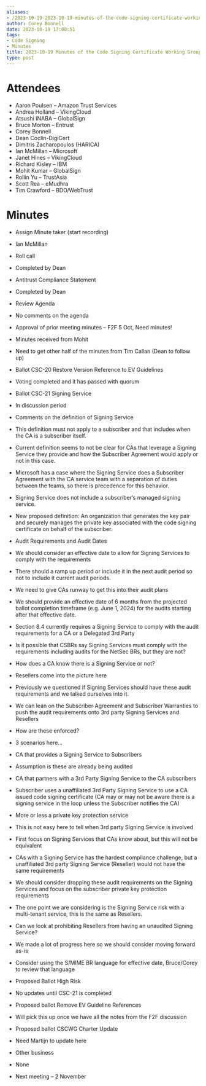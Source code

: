```yaml
---
aliases:
- /2023-10-19-2023-10-19-minutes-of-the-code-signing-certificate-working-group/
author: Corey Bonnell
date: 2023-10-19 17:00:51
tags:
- Code Signing
- Minutes
title: 2023-10-19 Minutes of the Code Signing Certificate Working Group
type: post
---
```


# Attendees

- Aaron Poulsen – Amazon Trust Services
- Andrea Holland – VikingCloud
- Atsushi INABA – GlobalSign
- Bruce Morton – Entrust
- Corey Bonnell
- Dean Coclin-DigiCert
- Dimitris Zacharopoulos (HARICA)
- Ian McMillan – Microsoft
- Janet Hines – VikingCloud
- Richard Kisley – IBM
- Mohit Kumar – GlobalSign
- Rollin Yu – TrustAsia
- Scott Rea – eMudhra
- Tim Crawford – BDO/WebTrust

# Minutes

- Assign Minute taker (start recording)

- Ian McMillan

- Roll call

- Completed by Dean

- Antitrust Compliance Statement

- Completed by Dean

- Review Agenda

- No comments on the agenda

- Approval of prior meeting minutes – F2F 5 Oct, Need minutes!

- Minutes received from Mohit

- Need to get other half of the minutes from Tim Callan (Dean to follow up)

- Ballot CSC-20 Restore Version Reference to EV Guidelines

- Voting completed and it has passed with quorum

- Ballot CSC-21 Signing Service

- In discussion period

- Comments on the definition of Signing Service

- This definition must not apply to a subscriber and that includes when the CA is a subscriber itself.

- Current definition seems to not be clear for CAs that leverage a Signing Service they provide and how the Subscriber Agreement would apply or not in this case.

- Microsoft has a case where the Signing Service does a Subscriber Agreement with the CA service team with a separation of duties between the teams, so there is precedence for this behavior.

- Signing Service does not include a subscriber’s managed signing service.

- New proposed definition: An organization that generates the key pair and securely manages the private key associated with the code signing certificate on behalf of the subscriber.

- Audit Requirements and Audit Dates

- We should consider an effective date to allow for Signing Services to comply with the requirements

- There should a ramp up period or include it in the next audit period so not to include it current audit periods.

- We need to give CAs runway to get this into their audit plans

- We should provide an effective date of 6 months from the projected ballot completion timeframe (e.g. June 1, 2024) for the audits starting after that effective date.

- Section 8.4 currently requires a Signing Service to comply with the audit requirements for a CA or a Delegated 3rd Party

- Is it possible that CSBRs say Signing Services must comply with the requirements including audits for the NetSec BRs, but they are not?

- How does a CA know there is a Signing Service or not?

- Resellers come into the picture here

- Previously we questioned if Signing Services should have these audit requirements and we talked ourselves into it.

- We can lean on the Subscriber Agreement and Subscriber Warranties to push the audit requirements onto 3rd party Signing Services and Resellers

- How are these enforced?

- 3 scenarios here…

- CA that provides a Signing Service to Subscribers

- Assumption is these are already being audited

- CA that partners with a 3rd Party Signing Service to the CA subscribers

- Subscriber uses a unaffiliated 3rd Party Signing Service to use a CA issued code signing certificate (CA may or may not be aware there is a signing service in the loop unless the Subscriber notifies the CA)

- More or less a private key protection service

- This is not easy here to tell when 3rd party Signing Service is involved

- First focus on Signing Services that CAs know about, but this will not be equivalent

- CAs with a Signing Service has the hardest compliance challenge, but a unaffiliated 3rd party Signing Service (Reseller) would not have the same requirements

- We should consider dropping these audit requirements on the Signing Services and focus on the subscriber private key protection requirements

- The one point we are considering is the Signing Service risk with a multi-tenant service, this is the same as Resellers.

- Can we look at prohibiting Resellers from having an unaudited Signing Service?

- We made a lot of progress here so we should consider moving forward as-is

- Consider using the S/MIME BR language for effective date, Bruce/Corey to review that language

- Proposed Ballot High Risk

- No updates until CSC-21 is completed

- Proposed ballot Remove EV Guideline References

- Will pick this up once we have all the notes from the F2F discussion

- Proposed ballot CSCWG Charter Update

- Need Martijn to update here

- Other business

- None

- Next meeting – 2 November